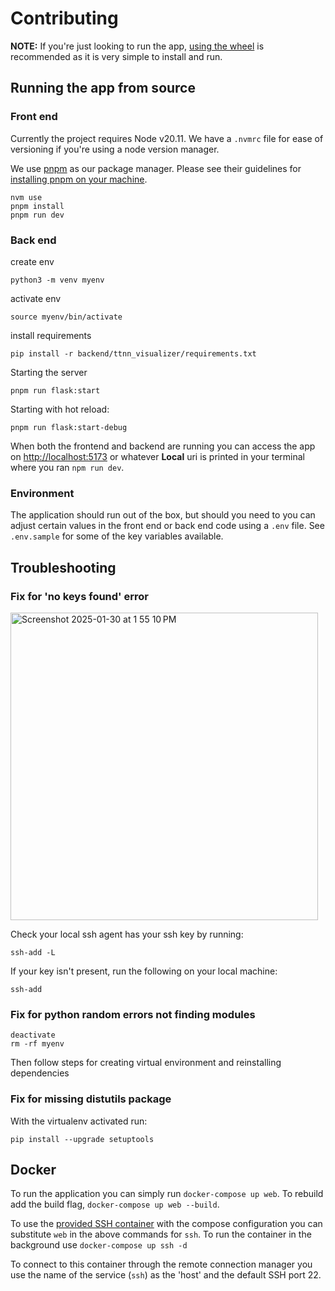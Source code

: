 # Contributing

**NOTE:** If you're just looking to run the app, [using the wheel](https://github.com/tenstorrent/ttnn-visualizer/blob/dev/docs/getting-started.md) is recommended as it is very simple to install and run.

## Running the app from source

### Front end

Currently the project requires Node v20.11. We have a `.nvmrc` file for ease of versioning if you're using a node version manager.

We use [pnpm](https://pnpm.io/) as our package manager. Please see their guidelines for [installing pnpm on your machine](https://pnpm.io/installation).

```shell
nvm use
pnpm install
pnpm run dev
```

### Back end

create env

```shell
python3 -m venv myenv
```

activate env

```shell
source myenv/bin/activate
```

install requirements

```shell
pip install -r backend/ttnn_visualizer/requirements.txt
```

Starting the server

```shell
pnpm run flask:start
```

Starting with hot reload:

``` shell
pnpm run flask:start-debug
```

When both the frontend and backend are running you can access the app on [http://localhost:5173](http://localhost:5173) or whatever **Local** uri is printed in your terminal where you ran `npm run dev`.

### Environment

The application should run out of the box, but should you need to you can adjust certain values in the front end or back end code using a `.env` file. See `.env.sample` for some of the key variables available.

## Troubleshooting

### Fix for 'no keys found' error

<img width="492" alt="Screenshot 2025-01-30 at 1 55 10 PM" src="https://github.com/user-attachments/assets/3f7f9983-f92d-4900-9321-9d46c6355c36" />

Check your local ssh agent has your ssh key by running:

```shell
ssh-add -L
```

If your key isn't present, run the following on your local machine:

```shell
ssh-add
```

### Fix for python random errors not finding modules

```shell
deactivate
rm -rf myenv
```

Then follow steps for creating virtual environment and reinstalling dependencies

### Fix for missing distutils package

With the virtualenv activated run:

```shell
pip install --upgrade setuptools
```

## Docker

To run the application you can simply run `docker-compose up web`. To rebuild add the build flag, `docker-compose up web --build`.

To use the [provided SSH container](./docker/SSH/README.md) with the compose configuration you can substitute `web` in the above commands for `ssh`. To run the container in the background use `docker-compose up ssh -d`

To connect to this container through the remote connection manager you use the name of the service (`ssh`) as the 'host' and the default SSH port 22.
